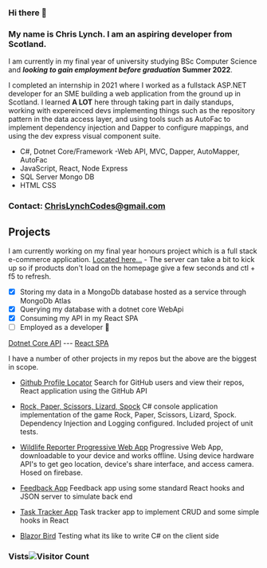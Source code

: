 ### Hi there 👋
### My name is Chris Lynch. I am an aspiring developer from Scotland. 
I am currently in my final year of university studying BSc Computer Science and ***looking to gain employment before graduation*** **Summer 2022**.

I completed an internship in 2021 where I worked as a fullstack ASP.NET developer for an SME building a web application from the ground up in Scotland. I learned **A LOT** here through taking part in daily standups, working with expereinced devs implementing things such as the repository pattern in the data access layer, and using tools such as AutoFac to implement dependency injection and Dapper to configure mappings, and using the dev express visual component suite.


- C#, Dotnet Core/Framework
  -Web API, MVC, Dapper, AutoMapper, AutoFac   
- JavaScript, React, Node Express
- SQL Server Mongo DB
- HTML CSS

### Contact: ChrisLynchCodes@gmail.com




## Projects
I am currently working on my final year honours project which is a full stack e-commerce application. [Located here...](https://uwssurvival.herokuapp.com) - The server can take a bit to kick up so if products don't load on the homepage give a few seconds and ctl + f5 to refresh.
- [x] Storing my data in a MongoDb database hosted as a service through MongoDb Atlas
- [x] Querying my database with a dotnet core WebApi 
- [x] Consuming my API in my React SPA 
- [ ] Employed as a developer :pray:

[Dotnet Core API](https://github.com/ChrisLynchCodes/HonsAPI)   ---   [React SPA](https://github.com/ChrisLynchCodes/hons-frontend) 

I have a number of other projects in my repos but the above are the biggest in scope.

- [Github Profile Locator](https://github.com/ChrisLynchCodes/github-profile-locator)
  Search for GitHub users and view their repos, React application using the GitHub API
  
- [Rock, Paper, Scissors, Lizard, Spock](https://github.com/ChrisLynchCodes/ArnoldClarkHackDay)
  C# console application implementation of the game Rock, Paper, Scissors, Lizard, Spock.
  Dependency Injection and Logging configured. Included project of unit tests.
  
- [Wildlife Reporter Progressive Web App](https://github.com/ChrisLynchCodes/dwt-reporter)
  Progressive Web App, downloadable to your device and works offline. 
  Using device hardware API's to get geo location, device's share interface, and access camera. Hosed on firebase.
  
- [Feedback App](https://github.com/ChrisLynchCodes/feedback-app)
  Feedback app using some standard React hooks and JSON server to simulate back end

- [Task Tracker App](https://github.com/ChrisLynchCodes/Task-Tracker-Base)
  Task tracker app to implement CRUD and some simple hooks in React
  
- [Blazor Bird](https://github.com/ChrisLynchCodes/BlazorBird)
  Testing what its like to write C# on the client side
### Vists![Visitor Count](https://profile-counter.glitch.me/{chrislynchcodes}/count.svg)


<!--
**ChrisLynchCodes/ChrisLynchCodes** is a ✨ _special_ ✨ repository because its `README.md` (this file) appears on your GitHub profile.

Here are some ideas to get you started:

- 🔭 I’m currently working on ...
- 🌱 I’m currently learning ...
- 👯 I’m looking to collaborate on ...
- 🤔 I’m looking for help with ...
- 💬 Ask me about ...
- 📫 How to reach me: ...
- 😄 Pronouns: ...
- ⚡ Fun fact: ...
-->
